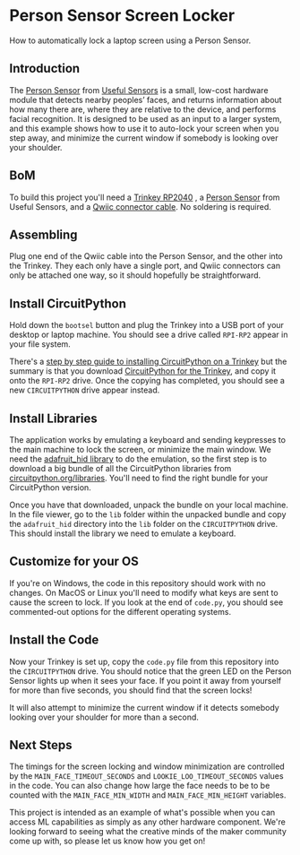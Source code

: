 # Person Sensor Screen Locker
How to automatically lock a laptop screen using a Person Sensor.

## Introduction

The [Person Sensor](https://usfl.ink/ps) from [Useful Sensors](https://usefulsensors.com)
is a small, low-cost hardware module that detects nearby peoples’ faces, and
returns information about how many there are, where they are relative to the
device, and performs facial recognition. It is designed to be used as an input
to a larger system, and this example shows how to use it to auto-lock your
screen when you step away, and minimize the current window if somebody is
looking over your shoulder.

## BoM

To build this project you'll need a [Trinkey RP2040](https://www.adafruit.com/product/5056)
, a [Person Sensor](https://usfl.ink/ps) from Useful Sensors, and a [Qwiic connector cable](https://www.sparkfun.com/products/17257).
No soldering is required.

## Assembling

Plug one end of the Qwiic cable into the Person Sensor, and the other into the
Trinkey. They each only have a single port, and Qwiic connectors can only be
attached one way, so it should hopefully be straightforward.

## Install CircuitPython

Hold down the `bootsel` button and plug the Trinkey into a USB port of your
desktop or laptop machine. You should see a drive called `RPI-RP2` appear in
your file system.

There's a [step by step guide to installing CircuitPython on a Trinkey](https://learn.adafruit.com/adafruit-trinkey-qt2040/circuitpython)
but the summary is that you download [CircuitPython for the Trinkey](https://circuitpython.org/board/adafruit_qt2040_trinkey/),
and copy it onto the `RPI-RP2` drive. Once the copying has completed, you should
see a new `CIRCUITPYTHON` drive appear instead.

## Install Libraries

The application works by emulating a keyboard and sending keypresses to the main
machine to lock the screen, or minimize the main window. We need the [adafruit_hid library](https://docs.circuitpython.org/projects/hid/en/latest/)
to do the emulation, so the first step is to download a big bundle of all the
CircuitPython libraries from [circuitpython.org/libraries](https://circuitpython.org/libraries). You'll need to find the right bundle for your CircuitPython version.

Once you have that downloaded, unpack the bundle on your local machine. In the
file viewer, go to the `lib` folder within the unpacked bundle and copy the
`adafruit_hid` directory into the `lib` folder on the `CIRCUITPYTHON` drive.
This should install the library we need to emulate a keyboard.

## Customize for your OS

If you're on Windows, the code in this repository should work with no changes.
On MacOS or Linux you'll need to modify what keys are sent to cause the screen
to lock. If you look at the end of `code.py`, you should see commented-out
options for the different operating systems.

## Install the Code

Now your Trinkey is set up, copy the `code.py` file from this repository into
the `CIRCUITPYTHON` drive. You should notice that the green LED on the Person
Sensor lights up when it sees your face. If you point it away from yourself for
more than five seconds, you should find that the screen locks!

It will also attempt to minimize the current window if it detects somebody
looking over your shoulder for more than a second.

## Next Steps

The timings for the screen locking and window minimization are controlled by the
`MAIN_FACE_TIMEOUT_SECONDS` and `LOOKIE_LOO_TIMEOUT_SECONDS` values in the code.
You can also change how large the face needs to be to be counted with the
`MAIN_FACE_MIN_WIDTH` and `MAIN_FACE_MIN_HEIGHT` variables.

This project is intended as an example of what's possible when you can access
ML capabilities as simply as any other hardware component. We're looking forward
to seeing what the creative minds of the maker community come up with, so please
let us know how you get on!